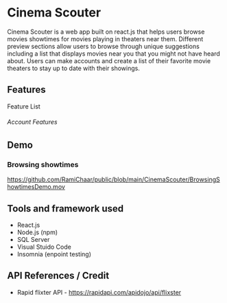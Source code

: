 # Cinema Scouter

Cinema Scouter is a web app built on react.js that helps users browse movies showtimes for movies playing in theaters near them. Different preview sections allow users to browse through unique suggestions including a list that displays movies near you that you might not have heard about. Users can make accounts and create a list of their favorite movie theaters to stay up to date with their showings.

## Features

Feature List 

###### Account Features


## Demo

### Browsing showtimes

https://github.com/RamiChaar/public/blob/main/CinemaScouter/BrowsingShowtimesDemo.mov

## Tools and framework used

- React.js
- Node.js (npm)
- SQL Server
- Visual Stuido Code
- Insomnia (enpoint testing)

## API References / Credit

- Rapid flixter API - https://rapidapi.com/apidojo/api/flixster
